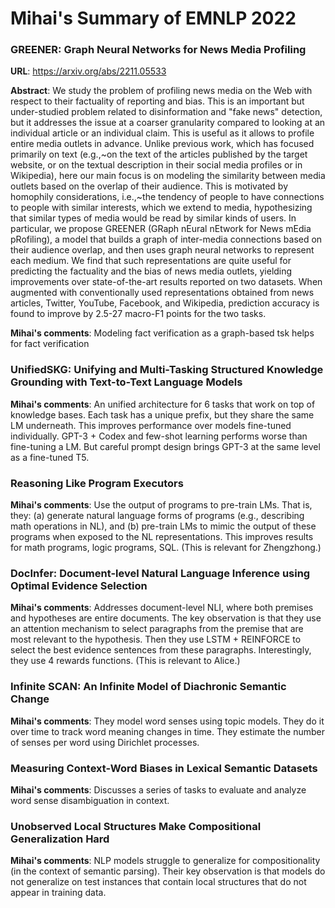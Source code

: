 # Mihai's Summary of EMNLP 2022

### GREENER: Graph Neural Networks for News Media Profiling
**URL**: https://arxiv.org/abs/2211.05533

**Abstract**: We study the problem of profiling news media on the Web with respect to their factuality of reporting and bias. This is an important but under-studied problem related to disinformation and "fake news" detection, but it addresses the issue at a coarser granularity compared to looking at an individual article or an individual claim. This is useful as it allows to profile entire media outlets in advance. Unlike previous work, which has focused primarily on text (e.g.,~on the text of the articles published by the target website, or on the textual description in their social media profiles or in Wikipedia), here our main focus is on modeling the similarity between media outlets based on the overlap of their audience. This is motivated by homophily considerations, i.e.,~the tendency of people to have connections to people with similar interests, which we extend to media, hypothesizing that similar types of media would be read by similar kinds of users. In particular, we propose GREENER (GRaph nEural nEtwork for News mEdia pRofiling), a model that builds a graph of inter-media connections based on their audience overlap, and then uses graph neural networks to represent each medium. We find that such representations are quite useful for predicting the factuality and the bias of news media outlets, yielding improvements over state-of-the-art results reported on two datasets. When augmented with conventionally used representations obtained from news articles, Twitter, YouTube, Facebook, and Wikipedia, prediction accuracy is found to improve by 2.5-27 macro-F1 points for the two tasks.

**Mihai's comments**: Modeling fact verification as a graph-based tsk helps for fact verification

### UnifiedSKG: Unifying and Multi-Tasking Structured Knowledge Grounding with Text-to-Text Language Models
**Mihai's comments**: An unified architecture for 6 tasks that work on top of knowledge bases. Each task has a unique prefix, but they share the same LM underneath. This improves performance over models fine-tuned individually. GPT-3 + Codex and few-shot learning performs worse than fine-tuning a LM. But careful prompt design brings GPT-3 at the same level as a fine-tuned T5.

### Reasoning Like Program Executors
**Mihai's comments**: Use the output of programs to pre-train LMs. That is, they: (a) generate natural language forms of programs (e.g., describing math operations in NL), and (b) pre-train LMs to mimic the output of these programs when exposed to the NL representations. This improves results for math programs, logic programs, SQL. 
(This is relevant for Zhengzhong.)

### DocInfer: Document-level Natural Language Inference using Optimal Evidence Selection
**Mihai's comments**: Addresses document-level NLI, where both premises and hypotheses are entire documents. The key observation is that they use an attention mechanism to select paragraphs from the premise that are most relevant to the hypothesis. Then they use LSTM + REINFORCE to select the best evidence sentences from these paragraphs. Interestingly, they use 4 rewards functions. 
(This is relevant to Alice.)

### Infinite SCAN: An Infinite Model of Diachronic Semantic Change
**Mihai's comments**: They model word senses using topic models. They do it over time to track word meaning changes in time. They estimate the number of senses per word using Dirichlet processes. 

### Measuring Context-Word Biases in Lexical Semantic Datasets
**Mihai's comments**: Discusses a series of tasks to evaluate and analyze word sense disambiguation in context.

### Unobserved Local Structures Make Compositional Generalization Hard
**Mihai's comments**: NLP models struggle to generalize for compositionality (in the context of semantic parsing). Their key observation is that models do not generalize on test instances that contain local structures that do not appear in training data.



